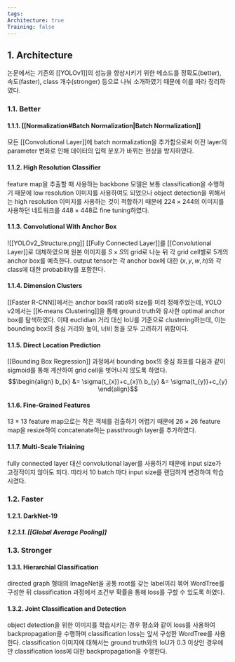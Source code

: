 ```yaml
---
tags: 
Architecture: true
Training: false
---
```

## 1. Architecture
논문에서는 기존의 [[YOLOv1]]의 성능을 향상시키기 위한 메소드를 정확도(better), 속도(faster), class 개수(stronger) 등으로 나눠 소개하였기 때문에 이를 따라 정리하였다.
### 1.1. Better
#### 1.1.1. [[Normalization#Batch Normalization|Batch Normalization]]
모든 [[Convolutional Layer]]에 batch normalization을 추가함으로써 이전 layer의 parameter 변화로 인해 데이터의 입력 분포가 바뀌는 현상을 방지하였다.
#### 1.1.2. High Resolution Classifier
feature map을 추출할 때 사용하는 backbone 모델은 보통 classification을 수행하기 때문에 low resolution 이미지를 사용하여도 되었으나 object detection을 위해서는 high resolution 이미지를 사용하는 것이 적합하기 때문에 $224 \times 244$의 이미지를 사용하던 네트워크를 $448 \times 448$로 fine tuning하였다.
#### 1.1.3. Convolutional With Anchor Box
![[YOLOv2_Structure.png]]
[[Fully Connected Layer]]를 [[Convolutional Layer]]로 대체하였으며 원본 이미지를 $S \times S$의 grid로 나눈 뒤 각 grid cell별로 5개의 anchor box를 예측한다. output tensor는 각 anchor box에 대한 $(x, y, w, h)$와 각 class에 대한 probability를 포함한다.
#### 1.1.4. Dimension Clusters
[[Faster R-CNN]]에서는 anchor box의 ratio와 size를 미리 정해주었는데, YOLO v2에서는 [[K-means Clustering]]을 통해 ground truth와 유사한 optimal anchor box를 탐색하였다. 이때 euclidian 거리 대신 IoU를 기준으로 clustering하는데, 이는 bounding box의 중심 거리와 높이, 너비 등을 모두 고려하기 위함이다.
#### 1.1.5. Direct Location Prediction
[[Bounding Box Regression]] 과정에서 bounding box의 중심 좌표를 다음과 같이 sigmoid를 통해 계산하여 grid cell을 벗어나지 않도록 하였다.
$$\begin{align}
b_{x} &= \sigma(t_{x})+c_{x}\\
b_{y} &= \sigma(t_{y})+c_{y}
\end{align}$$

#### 1.1.6. Fine-Grained Features
$13 \times 13$ feature map으로는 작은 객체를 검출하기 어렵기 때문에 $26 \times 26$ feature map을 resize하여 concatenate하는 passthrough layer를 추가하였다.
#### 1.1.7. Multi-Scale Triaining
fully connected layer 대신 convolutional layer를 사용하기 때문에 input size가 고정적이지 않아도 되다. 따라서 10 batch 마다 input size를 랜덤하게 변경하여 학습시켰다.
### 1.2. Faster
#### 1.2.1. DarkNet-19
##### 1.2.1.1. [[Global Average Pooling]]
### 1.3. Stronger
#### 1.3.1. Hierarchial Classification
directed graph 형태의 ImageNet을 공통 root를 갖는 label끼리 묶어 WordTree를 구성한 뒤 classification 과정에서 조건부 확률을 통해 loss를 구할 수 있도록 하였다.
#### 1.3.2. Joint Classification and Detection
object detection을 위한 이미지를 학습시키는 경우 평소와 같이 loss를 사용하여 backpropagation을 수행하며 classification loss는 앞서 구성한 WordTree를 사용한다. classification 이미지에 대해서는 ground truth와의 IoU가 0.3 이상인 경우에만 classification loss에 대한 backpropagation을 수행한다.